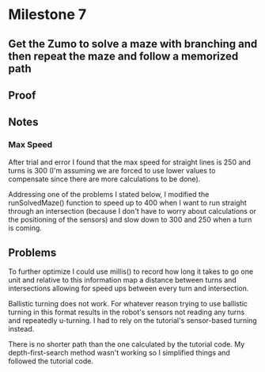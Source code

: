 # Milestone 7
## Get the Zumo to solve a maze with branching and then repeat the maze and follow a memorized path

## Proof


## Notes
### Max Speed
After trial and error I found that the max speed for straight lines is 250 and turns is 300 (I'm assuming we are forced to use lower values to compensate since there are more calculations to be done).

Addressing one of the problems I stated below, I modified the runSolvedMaze() function to speed up to 400 when I want to run straight through an intersection (because I don't have to worry about calculations or the positioning of the sensors) and slow down to 300 and 250 when a turn is coming.

## Problems
To further optimize I could use millis() to record how long it takes to go one unit and relative to this information map a distance between turns and intersections allowing for speed ups between every turn and intersection.

Ballistic turning does not work. For whatever reason trying to use ballistic turning in this format results in the robot's sensors not reading any turns and repeatedly u-turning. I had to rely on the tutorial's sensor-based turning instead.

There is no shorter path than the one calculated by the tutorial code. My depth-first-search method wasn't working so I simplified things and followed the tutorial code.
